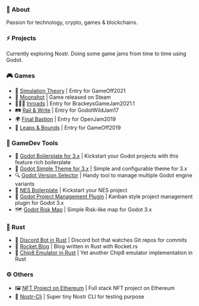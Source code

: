 ### 👋 About
Passion for technology, crypto, games & blockchains.

### ⚡ Projects
Currently exploring Nostr. Doing some game jams from time to time using Godot.

### 🎮 Games
* 🧬 [Simulation Theory](https://github.com/NimbleBeasts/NbGameOff2021) | Entry for GameOff2021
* 🚀 [Moonshot](https://github.com/NimbleBeasts/NbMoonshot) | Game released on Steam
* 🧑‍🤝‍🧑 [Inroads](https://github.com/NimbleBeasts/BrackeysGameJam2021.1) | Entry for BrackeysGameJam2021.1
* 🛤️ [Rail & Write](https://github.com/NimbleBeasts/GodotWildJam17) | Entry for GodotWildJam17
* 🌍 [Final Bastion](https://github.com/themangomago/FinalBastion-OpenJam2019) | Entry for OpenJam2019
* 🐛 [Leaps & Bounds](https://github.com/themangomago/GameOff2019) | Entry for GameOff2019

### 🔨 GameDev Tools
* 🧩 [Godot Boilerplate for 3.x](https://github.com/NimbleBeasts/NbGodotBoilerplate) | Kickstart your Godot projects with this feature rich boilerplate
* 👗 [Godot Simple Theme for 3.x](https://github.com/themangomago/godot-simpleTheme) | Simple and configurable theme for 3.x
* 🔍 [Godot Version Selector](https://github.com/themangomago/godot-version-selector) | Handy tool to manage multiple Godot engine variants
* 🧩 [NES Boilerplate](https://github.com/themangomago/nes-boilerplate) | Kickstart your NES project
* 🧩 [Godot Project Management Plugin](https://github.com/NimbleBeasts/NbGodotProjectManagement) | Kanban style project management plugin for Godot 3.x
* 🗺️ [Godot Risk Map](https://github.com/NimbleBeasts/NbGodotRiskMap.git) | Simple Risk-like map for Godot 3.x

### 🦀 Rust
* 🤖 [Discord Bot in Rust](https://github.com/themangomago/mango-bot-rust) | Discord bot that watches Git repos for commits
* 🚀 [Rocket Blog](https://github.com/themangomago/rocket-blog-rust) | Blog written in Rust with Rocket.rs
* 👾 [Chip8 Emulator in Rust](https://github.com/themangomago/chip8-rust) | Yet another Chip8 emulator implementation in Rust

### ⚙️ Others
* 🖼️ [NFT Project on Ethereum](https://github.com/leavingendora/tweetamon-nft) | Full stack NFT project on Ethereum
* 🧷 [Nostr-Cli](https://github.com/themangomago/nostr-cli) | Super tiny Nostr CLI for testing purpose

<!--
**themangomago/themangomago** is a ✨ _special_ ✨ repository because its `README.md` (this file) appears on your GitHub profile.

Here are some ideas to get you started:

- 🔭 I’m currently working on ...
- 🌱 I’m currently learning ...
- 👯 I’m looking to collaborate on ...
- 🤔 I’m looking for help with ...
- 💬 Ask me about ...
- 📫 How to reach me: ...
- 😄 Pronouns: ...
- ⚡ Fun fact: ...
-->

